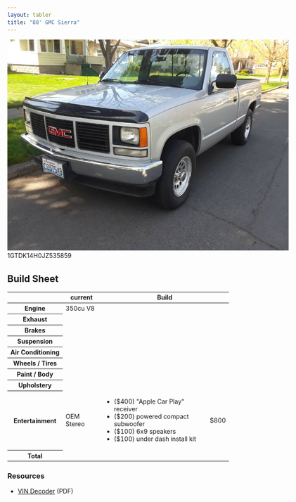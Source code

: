 ```yaml
---
layout: tabler
title: "88' GMC Sierra"
---
```


<div style="margin-bottom:32px;">
  <img src="/images/88-gmc.jpg" style="max-width:640px;"><br>
  <label>1GTDK14H0JZ535859</label>
</div>

<h2>Build Sheet</h2>

<table class="table table-bordered table-striped">
  <thead>
    <tr>
      <th>&nbsp;</th>
      <th>current</th>
      <th colspan="2">Build</th>
    </tr>
  </thead>
  <tbody>
    <tr>
      <th>Engine</th>
      <td>350cu V8</td>
      <td></td>
      <td></td>
    </tr>
    <tr>
      <th>Exhaust</th>
      <td></td>
      <td></td>
      <td></td>
    </tr>
    <tr>
      <th>Brakes</th>
      <td></td>
      <td></td>
      <td></td>
    </tr>
    <tr>
      <th>Suspension</th>
      <td></td>
      <td></td>
      <td></td>
    </tr>
    <tr>
      <th>Air&nbsp;Conditioning</th>
      <td></td>
      <td></td>
      <td></td>
    </tr>
    <tr>
      <th>Wheels / Tires</th>
      <td></td>
      <td></td>
      <td></td>
    </tr>
    <tr>
      <th>Paint / Body</th>
      <td></td>
      <td></td>
      <td></td>
    </tr>
    <tr>
      <th>Upholstery</th>
      <td></td>
      <td></td>
      <td></td>
    </tr>
    <tr>
      <th>Entertainment</th>
      <td>OEM Stereo</td>
      <td>
        <ul>
          <li>($400) "Apple Car Play" receiver</li>
          <li>($200) powered compact subwoofer</li>
          <li>($100) 6x9 speakers</li>
          <li>($100) under dash install kit</li>
        </ul>
      </td>
      <td>$800</td>
    </tr>
    <tr>
      <th>Total</th>
      <td></td>
      <td></td>
      <td></td>
    </tr>
  </tbody>
</table>


### Resources

* [VIN Decoder](https://vpic.nhtsa.dot.gov/decoder/Decoder/Index/?VIN=1GTDK14H0JZ535859&ModelYear=1998&IsExport=True) (PDF)
